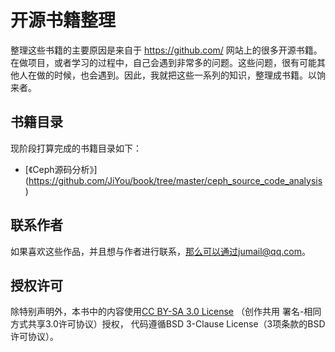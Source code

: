 开源书籍整理
===================

整理这些书籍的主要原因是来自于 https://github.com/ 网站上的很多开源书籍。
在做项目，或者学习的过程中，自己会遇到非常多的问题。这些问题，很有可能其
他人在做的时候，也会遇到。因此，我就把这些一系列的知识，整理成书籍。以饷来者。

## 书籍目录

现阶段打算完成的书籍目录如下：
  - [《Ceph源码分析》] (https://github.com/JiYou/book/tree/master/ceph_source_code_analysis)

## 联系作者

如果喜欢这些作品，并且想与作者进行联系，那么可以通过jumail@qq.com。

## 授权许可

除特别声明外，本书中的内容使用[CC BY-SA 3.0 License](http://creativecommons.org/licenses/by-sa/3.0/)
（创作共用 署名-相同方式共享3.0许可协议）授权，
代码遵循BSD 3-Clause License（3项条款的BSD许可协议）。

